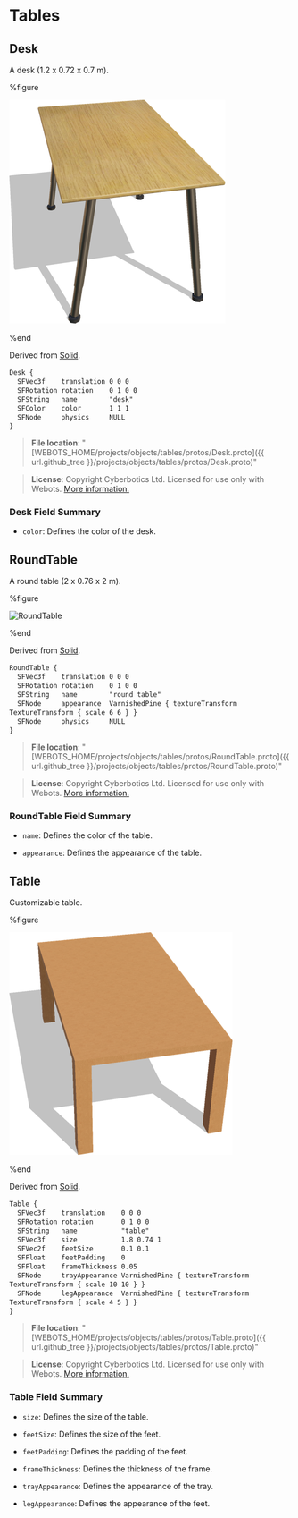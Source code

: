# Tables

## Desk

A desk (1.2 x 0.72 x 0.7 m).

%figure

![Desk](images/objects/tables/Desk/model.thumbnail.png)

%end

Derived from [Solid](../reference/solid.md).

```
Desk {
  SFVec3f    translation 0 0 0
  SFRotation rotation    0 1 0 0
  SFString   name        "desk"
  SFColor    color       1 1 1
  SFNode     physics     NULL
}
```

> **File location**: "[WEBOTS\_HOME/projects/objects/tables/protos/Desk.proto]({{ url.github_tree  }}/projects/objects/tables/protos/Desk.proto)"

> **License**: Copyright Cyberbotics Ltd. Licensed for use only with Webots.
[More information.](https://cyberbotics.com/webots_assets_license)

### Desk Field Summary

- `color`: Defines the color of the desk.

## RoundTable

A round table (2 x 0.76 x 2 m).

%figure

![RoundTable](images/objects/tables/RoundTable/model.thumbnail.png)

%end

Derived from [Solid](../reference/solid.md).

```
RoundTable {
  SFVec3f    translation 0 0 0
  SFRotation rotation    0 1 0 0
  SFString   name        "round table"
  SFNode     appearance  VarnishedPine { textureTransform TextureTransform { scale 6 6 } }
  SFNode     physics     NULL
}
```

> **File location**: "[WEBOTS\_HOME/projects/objects/tables/protos/RoundTable.proto]({{ url.github_tree  }}/projects/objects/tables/protos/RoundTable.proto)"

> **License**: Copyright Cyberbotics Ltd. Licensed for use only with Webots.
[More information.](https://cyberbotics.com/webots_assets_license)

### RoundTable Field Summary

- `name`: Defines the color of the table.

- `appearance`: Defines the appearance of the table.

## Table

Customizable table.

%figure

![Table](images/objects/tables/Table/model.thumbnail.png)

%end

Derived from [Solid](../reference/solid.md).

```
Table {
  SFVec3f    translation    0 0 0
  SFRotation rotation       0 1 0 0
  SFString   name           "table"
  SFVec3f    size           1.8 0.74 1
  SFVec2f    feetSize       0.1 0.1
  SFFloat    feetPadding    0
  SFFloat    frameThickness 0.05
  SFNode     trayAppearance VarnishedPine { textureTransform TextureTransform { scale 10 10 } }
  SFNode     legAppearance  VarnishedPine { textureTransform TextureTransform { scale 4 5 } }
}
```

> **File location**: "[WEBOTS\_HOME/projects/objects/tables/protos/Table.proto]({{ url.github_tree  }}/projects/objects/tables/protos/Table.proto)"

> **License**: Copyright Cyberbotics Ltd. Licensed for use only with Webots.
[More information.](https://cyberbotics.com/webots_assets_license)

### Table Field Summary

- `size`: Defines the size of the table.

- `feetSize`: Defines the size of the feet.

- `feetPadding`: Defines the padding of the feet.

- `frameThickness`: Defines the thickness of the frame.

- `trayAppearance`: Defines the appearance of the tray.

- `legAppearance`: Defines the appearance of the feet.


